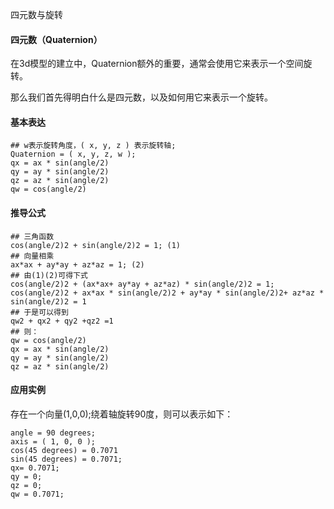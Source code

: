 
四元数与旋转

#### 四元数（Quaternion）

在3d模型的建立中，Quaternion额外的重要，通常会使用它来表示一个空间旋转。

那么我们首先得明白什么是四元数，以及如何用它来表示一个旋转。

#### 基本表达

    ## w表示旋转角度，( x, y, z ) 表示旋转轴;
    Quaternion = ( x, y, z, w );
    qx = ax * sin(angle/2)
    qy = ay * sin(angle/2)
    qz = az * sin(angle/2)
    qw = cos(angle/2)

#### 推导公式

    ## 三角函数
    cos(angle/2)2 + sin(angle/2)2 = 1; (1)
    ## 向量相乘
    ax*ax + ay*ay + az*az = 1; (2)
    ## 由(1)(2)可得下式 
    cos(angle/2)2 + (ax*ax+ ay*ay + az*az) * sin(angle/2)2 = 1;
    cos(angle/2)2 + ax*ax * sin(angle/2)2 + ay*ay * sin(angle/2)2+ az*az * sin(angle/2)2 = 1
    ## 于是可以得到
    qw2 + qx2 + qy2 +qz2 =1
    ## 则：
    qw = cos(angle/2)
    qx = ax * sin(angle/2)
    qy = ay * sin(angle/2)
    qz = az * sin(angle/2)

#### 应用实例

存在一个向量(1,0,0);绕着轴旋转90度，则可以表示如下：

    angle = 90 degrees;
    axis = ( 1, 0, 0 );
    cos(45 degrees) = 0.7071
    sin(45 degrees) = 0.7071;
    qx= 0.7071;
    qy = 0;
    qz = 0;
    qw = 0.7071;

